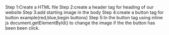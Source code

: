 Step 1:Create a HTML file
Step 2:create a header tag for heading of our website
Step 3:add starting image in the body
Step 4:create a button tag for button example(red,blue,begin buttons)
Step 5:In the button tag using inline js document.getElementById() to change the image if the the button has been been click.
